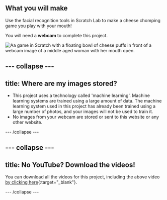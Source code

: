 ## What you will make

Use the facial recognition tools in Scratch Lab to make a cheese chomping game you play with your mouth! 

You will need a **webcam** to complete this project.

![Aa game in Scratch with a floating bowl of cheese puffs in front of a webcam image of a middle aged woman with her mouth open.](images/whatyouwillmake.png)

--- collapse ---
---
title: Where are my images stored?
---

- This project uses a technology called 'machine learning'. Machine learning systems are trained using a large amount of data﻿. The machine learning system used in this project has already been trained using a large number of photos, and your images will not be used to train it.
- No images from your webcam are stored or sent to this website or any other website.

--- /collapse ---

--- collapse ---
---
title: No YouTube? Download the videos!
---

You can download all the videos for this project, including the above video [by clicking here](https://rpf.io/p/en/chomp-the-cheese-go){:target="_blank"}. 


--- /collapse ---